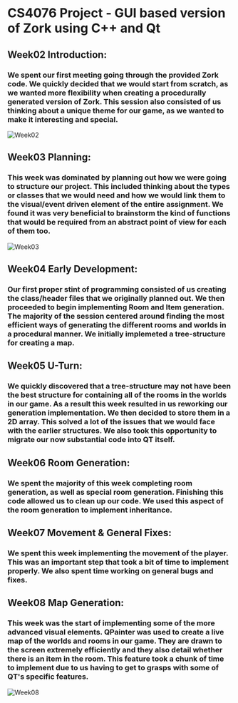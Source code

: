 # CS4076 Project - GUI based version of Zork using C++ and Qt
## Week02 Introduction:
### We spent our first meeting going through the provided Zork code. We quickly decided that we would start from scratch, as we wanted more flexibility when creating a procedurally generated version of Zork. This session also consisted of us thinking about a unique theme for our game, as we wanted to make it interesting and special.
![Week02](https://imgur.com/7wAzE4A.png)
## Week03 Planning:
### This week was dominated by planning out how we were going to structure our project. This included thinking about the types or classes that we would need and how we would link them to the visual/event driven element of the entire assignment. We found it was very beneficial to brainstorm the kind of functions that would be required from an abstract point of view for each of them too.
![Week03](https://i.imgur.com/vZ53wT7.png)
## Week04 Early Development:
### Our first proper stint of programming consisted of us creating the class/header files that we originally planned out. We then proceeded to begin implementing Room and Item generation. The majority of the session centered around finding the most efficient ways of generating the different rooms and worlds in a procedural manner. We initially implemeted a tree-structure for creating a map.
## Week05 U-Turn:
### We quickly discovered that a tree-structure may not have been the best structure for containing all of the rooms in the worlds in our game. As a result this week resulted in us reworking our generation implementation. We then decided to store them in a 2D array. This solved a lot of the issues that we would face with the earlier structures. We also took this opportunity to migrate our now substantial code into QT itself.
## Week06 Room Generation:
### We spent the majority of this week completing room generation, as well as special room generation. Finishing this code allowed us to clean up our code. We used this aspect of the room generation to implement inheritance.
## Week07 Movement & General Fixes:
### We spent this week implementing the movement of the player. This was an important step that took a bit of time to implement properly. We also spent time working on general bugs and fixes.
## Week08 Map Generation:
### This week was the start of implementing some of the more advanced visual elements. QPainter was used to create a live map of the worlds and rooms in our game. They are drawn to the screen extremely efficiently and they also detail whether there is an item in the room. This feature took a chunk of time to implement due to us having to get to grasps with some of QT's specific features.
![Week08](https://i.imgur.com/vlhjVwN.png)
